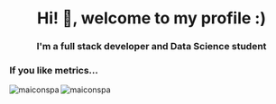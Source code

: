 <h1 align="center">Hi! 👋, welcome to my profile :)</h1>
<h3 align="center">I'm a full stack developer and Data Science student</h3>

<h3 align="left">If you like metrics...</h3>

<div>
  <img align="left" src="https://github-readme-stats.vercel.app/api/top-langs?username=maiconspa&show_icons=true&locale=en&layout=compact" alt="maiconspa" />
  <img align="center" src="https://github-readme-stats.vercel.app/api?username=maiconspa&show_icons=true&locale=en" alt="maiconspa" />
</div>
